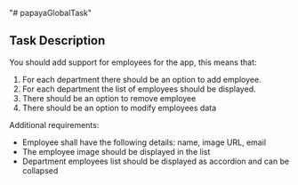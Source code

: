 "# papayaGlobalTask"
## Task Description
You should add support for employees for the app, this means that:
1. For each department there should be an option to add employee.
2. For each department the list of employees should be displayed.
3. There should be an option to remove employee
4. There should be an option to modify employees data

Additional requirements:
* Employee shall have the following details: name, image URL, email
* The employee image should be displayed in the list
* Department employees list should be displayed as accordion and can be collapsed
